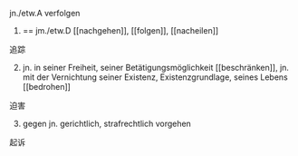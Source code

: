 jn./etw.A verfolgen

1. == jm./etw.D [[nachgehen]], [[folgen]], [[nacheilen]]

追踪

2. jn. in seiner Freiheit, seiner Betätigungsmöglichkeit [[beschränken]], jn. mit der Vernichtung seiner Existenz, Existenzgrundlage, seines Lebens [[bedrohen]]

迫害


3. gegen jn. gerichtlich, strafrechtlich vorgehen

起诉